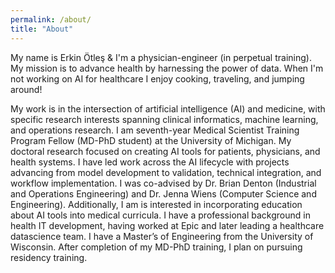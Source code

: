 ```yaml
---
permalink: /about/
title: "About"
---
```


My name is Erkin Ötleş & I'm a physician-engineer (in perpetual training). My mission is to advance health by harnessing the power of data. When I'm not working on AI for healthcare I enjoy cooking, traveling, and jumping around! 

My work is in the intersection of artificial intelligence (AI) and medicine, with specific research interests spanning clinical informatics, machine learning, and operations research. I am seventh-year Medical Scientist Training Program Fellow (MD-PhD student) at the University of Michigan. My doctoral research focused on creating AI tools for patients, physicians, and health systems. I have led work across the AI lifecycle with projects advancing from model development to validation, technical integration, and workflow implementation. I was co-advised by Dr. Brian Denton (Industrial and Operations Engineering) and Dr. Jenna Wiens (Computer Science and Engineering). Additionally, I am is interested in incorporating education about AI tools into medical curricula. I have a professional background in health IT development, having worked at Epic and later leading a healthcare datascience team. I have a Master’s of Engineering from the University of Wisconsin. After completion of my MD-PhD training, I plan on pursuing residency training.
